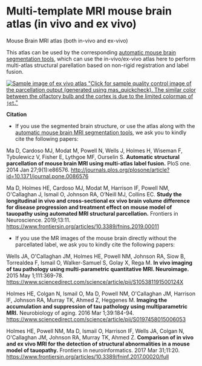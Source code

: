 # Multi-template MRI mouse brain atlas (in vivo and ex vivo)
Mouse Brain MRI atlas (both in-vivo and ex-vivo)

This atlas can be used by the corresponding [automatic mouse brain segmentation tools](https://github.com/dancebean/multi-atlas-segmentation), which can use the in-vivo/ex-vivo atlas here to perform multi-atlas structural parellation based on non-rigid registration and label fusion.

[![Sample image of ex vivo atlas](https://github.com/dancebean/multi-atlas-segmentation/blob/master/docs/quickcheckdemo.png) "Click for sample quality control image of the parcellation output (generated using mas_quickcheck). The similar color between the olfactory bulb and the cortex is due to the limited colormap of `jet`."](https://github.com/dancebean/multi-atlas-segmentation/blob/master/docs/quickcheckdemo.png)

**Citation**

- If you use the segmented brain structure, or use the atlas along with the [automatic mouse brain MRI segmentation tools](https://github.com/dancebean/multi-atlas-segmentation), we ask you to kindly cite the following papers:

Ma D, Cardoso MJ, Modat M, Powell N, Wells J, Holmes H, Wiseman F, Tybulewicz V, Fisher E, Lythgoe MF, Ourselin S. **Automatic structural parcellation of mouse brain MRI using multi-atlas label fusion.** PloS one. 2014 Jan 27;9(1):e86576.
http://journals.plos.org/plosone/article?id=10.1371/journal.pone.0086576

Ma D, Holmes HE, Cardoso MJ, Modat M, Harrison IF, Powell NM, O'Callaghan J, Ismail O, Johnson RA, O’Neill MJ, Collins EC. **Study the longitudinal in vivo and cross-sectional ex vivo brain volume difference for disease progression and treatment effect on mouse model of tauopathy using automated MRI structural parcellation.** Frontiers in Neuroscience. 2019;13:11.
https://www.frontiersin.org/articles/10.3389/fnins.2019.00011

- If you use the MR images of the mouse brain directly without the parcellated label, we ask you to kindly cite the following papers: 

Wells JA, O'Callaghan JM, Holmes HE, Powell NM, Johnson RA, Siow B, Torrealdea F, Ismail O, Walker-Samuel S, Golay X, Rega M. **In vivo imaging of tau pathology using multi-parametric quantitative MRI. Neuroimage.** 2015 May 1;111:369-78.
https://www.sciencedirect.com/science/article/pii/S105381191500124X

Holmes HE, Colgan N, Ismail O, Ma D, Powell NM, O'Callaghan JM, Harrison IF, Johnson RA, Murray TK, Ahmed Z, Heggenes M. **Imaging the accumulation and suppression of tau pathology using multiparametric MRI.** Neurobiology of aging. 2016 Mar 1;39:184-94.
https://www.sciencedirect.com/science/article/pii/S0197458015006053

Holmes HE, Powell NM, Ma D, Ismail O, Harrison IF, Wells JA, Colgan N, O'Callaghan JM, Johnson RA, Murray TK, Ahmed Z. **Comparison of in vivo and ex vivo MRI for the detection of structural abnormalities in a mouse model of tauopathy.** Frontiers in neuroinformatics. 2017 Mar 31;11:20.
https://www.frontiersin.org/articles/10.3389/fninf.2017.00020/full
